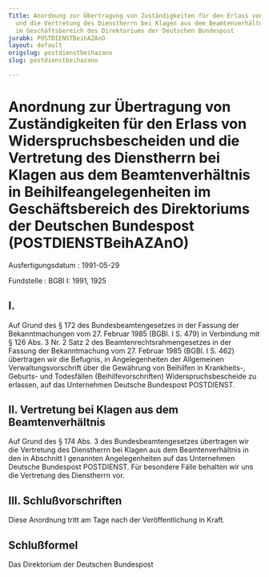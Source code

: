 ```yaml
---
Title: Anordnung zur Übertragung von Zuständigkeiten für den Erlass von Widerspruchsbescheiden
  und die Vertretung des Dienstherrn bei Klagen aus dem Beamtenverhältnis in Beihilfeangelegenheiten
  im Geschäftsbereich des Direktoriums der Deutschen Bundespost
jurabk: POSTDIENSTBeihAZAnO
layout: default
origslug: postdienstbeihazano
slug: postdienstbeihazano

---
```


# Anordnung zur Übertragung von Zuständigkeiten für den Erlass von Widerspruchsbescheiden und die Vertretung des Dienstherrn bei Klagen aus dem Beamtenverhältnis in Beihilfeangelegenheiten im Geschäftsbereich des Direktoriums der Deutschen Bundespost (POSTDIENSTBeihAZAnO)

Ausfertigungsdatum
:   1991-05-29

Fundstelle
:   BGBl I: 1991, 1925



## I.

Auf Grund des § 172 des Bundesbeamtengesetzes in der Fassung der Bekanntmachungen vom 27. Februar 1985 (BGBl. I S. 479) in Verbindung mit § 126 Abs. 3 Nr. 2 Satz 2 des Beamtenrechtsrahmengesetzes in der Fassung der Bekanntmachung vom 27. Februar 1985 (BGBl. I S. 462) übertragen wir die Befugnis, in Angelegenheiten der Allgemeinen Verwaltungsvorschrift über die Gewährung von Beihilfen in Krankheits-, Geburts- und Todesfällen (Beihilfevorschriften) Widerspruchsbescheide zu erlassen, auf das Unternehmen Deutsche Bundespost  POSTDIENST.


## II. Vertretung bei Klagen aus dem Beamtenverhältnis

Auf Grund des § 174 Abs. 3 des Bundesbeamtengesetzes übertragen wir die Vertretung des Dienstherrn bei Klagen aus dem Beamtenverhältnis in den in Abschnitt I genannten Angelegenheiten auf das Unternehmen Deutsche Bundespost POSTDIENST. Für besondere Fälle behalten wir uns die Vertretung des Dienstherrn vor.


## III. Schlußvorschriften

Diese Anordnung tritt am Tage nach der Veröffentlichung in Kraft.


## Schlußformel

Das Direktorium der Deutschen Bundespost


